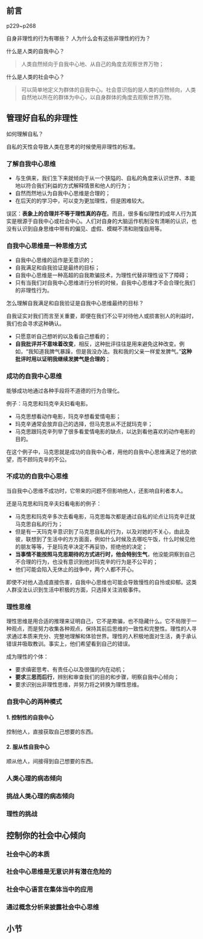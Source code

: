## 前言

p229~p268

自身非理性的行为有哪些？
人为什么会有这些非理性的行为？

什么是人类的自我中心？

> 人类自然倾向于自我中心地、从自己的角度去观察世界万物；

什么是人类的社会中心？

> 可以简单地定义为群体的自我中心。社会意识指的是人类的自然倾向，人类自然地以所在的群体为中心，以自身群体的角度去观察世界万物。

 ## 管理好自私的非理性
 
 如何理解自私？

自私的天性会导致人类在思考的时候使用非理性的标准。

### 了解自我中心思维

- 与生俱来，我们生下来就倾向于从一个狭隘的、自私的角度来认识世界、本能地以符合我们利益的方式解释情景和他人的行为；
- 自然而然地认为自我中心思维是合理的；
- 在后天的的学习中，可以变为更加理性，但是困难较大。

误区：**表象上的合理并不等于理性真的存在**。而且，很多看似理性的成年人行为其实是根源于自我中心或社会中心。人们对自身的大脑运作机制没有清晰的认识，也没有认识到自身思维中带有的偏见、虚假、模糊不清和刚愎自用等。

### 自我中心思维是一种思维方式

- 自我中心思维的运作是无意识的；
- 自我满足和自我验证是最终的目标；
- 自我中心思维是一种高超的自我欺骗技术，为理性代替非理性设下了障碍；
- 只有当我们对自我中心思维进行分析的时候，自我中心思维才不会合理化我们的非理性行为。

怎么理解自我满足和自我验证是自我中心思维最终的目标？

自我证实对我们而言至关重要，即便在我们不公平对待他人或损害别人的利益时，我们也会寻求这种确认。

- 只愿意听自己想听的以及看自己想看的；
- **自我批评并不意味着改变**，相反，这种批评往往是用来避免这种改变。例如，“我知道我脾气暴躁，但是我没办法。我和我的父亲一样爱发脾气。”**这种批评时用以证明我继续发脾气是合理的**；

### 成功的自我中心思维

能够成功地通过各种手段将不道德的行为合理化。

例子：马克思和玛克辛夫妇看电影。

- 马克思想看动作电影，玛克辛想看爱情电影；
- 玛克辛通常会放弃自己的选择，但马克思从不迁就玛克辛；
- 马克思跟玛克辛列举了很多看爱情电影的缺点，以达到看他喜欢的动作电影的目的。

在这个例子中，马克思就是成功的自我中心者，用他的自我中心思维满足了他的欲望，而不顾玛克辛的不公。

### 不成功的自我中心思维

当自我中心思维不成功时，它带来的问题不但影响他人，还影响自利者本人。

还是马克思和玛克辛夫妇看电影的例子：

- 马克思和玛克辛多次去看电影，马克思每次都是通过自私的论点让玛克辛迁就马克思自私的行为；
- 但是有一天玛克辛意识到了马克思自私的行为，以及对她的不关心，由此及彼，联想到了生活中的方方面面，例如什么时候及去哪吃午饭，什么时候见他的朋友等等，于是玛克辛决定不再妥协，拒绝他的决定；
- **当事情不能按照马克思期待的方式进行时，他会特别生气**，他没能洞察到自己不合理的行为，也没有意识到他对玛克辛的行为是不公平的；
- 他们可能会陷入无休止的战争中，两个人都不开心。

即使不对他人造成直接伤害，自我中心思维也可能会导致慢性的自怜或抑郁。这类人群没法认识到生活中积极的方面，只选择关注消极事件。

### 理性思维

理性思维是用合适的推理来证明自己，它不是欺骗，也不隐藏什么。它不局限于一种观点，而是努力收集各种观点，保持其前后思维的一致性和完整性。理性的人寻求通过本质来充分、完整地理解和体验世界。理性的人积极地面对生活，勇于承认错误并吸取教训。事实上，他们希望看到自己的错误。

成为理性的个体：

- 要求缜密思考、有责任心以及很强的内在动机；
- **要求三思而后行**，辨别和审查我们的目的和步骤，明察自我中心倾向；
- 要求识别出非理性思维，并努力将之转换为理性思维。

### 自我中心的两种模式

#### 1. 控制性的自我中心

控制他人，直接获取自己想要的东西。

#### 2. 服从性自我中心

顺从他人，间接得到自己想要的东西。

### 人类心理的病态倾向

### 挑战人类心理的病态倾向

### 理性的挑战

## 控制你的社会中心倾向

### 社会中心的本质

### 社会中心思维是无意识并有潜在危险的

### 社会中心语言在集体当中的应用

### 通过概念分析来披露社会中心思维

## 小节